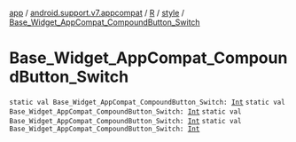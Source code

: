 [app](../../../index.md) / [android.support.v7.appcompat](../../index.md) / [R](../index.md) / [style](index.md) / [Base_Widget_AppCompat_CompoundButton_Switch](.)

# Base_Widget_AppCompat_CompoundButton_Switch

`static val Base_Widget_AppCompat_CompoundButton_Switch: `[`Int`](https://kotlinlang.org/api/latest/jvm/stdlib/kotlin/-int/index.html)
`static val Base_Widget_AppCompat_CompoundButton_Switch: `[`Int`](https://kotlinlang.org/api/latest/jvm/stdlib/kotlin/-int/index.html)
`static val Base_Widget_AppCompat_CompoundButton_Switch: `[`Int`](https://kotlinlang.org/api/latest/jvm/stdlib/kotlin/-int/index.html)
`static val Base_Widget_AppCompat_CompoundButton_Switch: `[`Int`](https://kotlinlang.org/api/latest/jvm/stdlib/kotlin/-int/index.html)